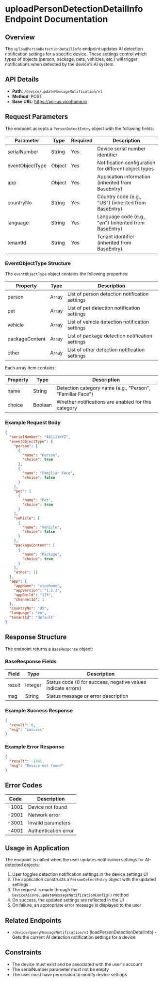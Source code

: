 # uploadPersonDetectionDetailInfo Endpoint Documentation

## Overview
The `uploadPersonDetectionDetailInfo` endpoint updates AI detection notification settings for a specific device. These settings control which types of objects (person, package, pets, vehicles, etc.) will trigger notifications when detected by the device's AI system.

## API Details
- **Path**: `/device/updateMessageNotification/v1`
- **Method**: POST
- **Base URL**: https://api-us.vicohome.io

## Request Parameters
The endpoint accepts a `PersonDetectEntry` object with the following fields:

| Parameter | Type | Required | Description |
|-----------|------|----------|-------------|
| serialNumber | String | Yes | Device serial number identifier |
| eventObjectType | Object | Yes | Notification configuration for different object types |
| app | Object | Yes | Application information (inherited from BaseEntry) |
| countryNo | String | Yes | Country code (e.g., "US") (inherited from BaseEntry) |
| language | String | Yes | Language code (e.g., "en") (inherited from BaseEntry) |
| tenantId | String | Yes | Tenant identifier (inherited from BaseEntry) |

### EventObjectType Structure
The `eventObjectType` object contains the following properties:

| Property | Type | Description |
|----------|------|-------------|
| person | Array | List of person detection notification settings |
| pet | Array | List of pet detection notification settings |
| vehicle | Array | List of vehicle detection notification settings |
| packageContent | Array | List of package detection notification settings |
| other | Array | List of other detection notification settings |

Each array item contains:

| Property | Type | Description |
|----------|------|-------------|
| name | String | Detection category name (e.g., "Person", "Familiar Face") |
| choice | Boolean | Whether notifications are enabled for this category |

### Example Request Body
```json
{
  "serialNumber": "ABC123XYZ",
  "eventObjectType": {
    "person": [
      {
        "name": "Person",
        "choice": true
      },
      {
        "name": "Familiar Face",
        "choice": false
      }
    ],
    "pet": [
      {
        "name": "Pet",
        "choice": true
      }
    ],
    "vehicle": [
      {
        "name": "Vehicle",
        "choice": false
      }
    ],
    "packageContent": [
      {
        "name": "Package",
        "choice": true
      }
    ],
    "other": []
  },
  "app": {
    "appName": "vicohome",
    "appVersion": "1.2.3",
    "appBuild": "123",
    "channelId": 1
  },
  "countryNo": "US",
  "language": "en",
  "tenantId": "default"
}
```

## Response Structure
The endpoint returns a `BaseResponse` object:

### BaseResponse Fields
| Field | Type | Description |
|-------|------|-------------|
| result | Integer | Status code (0 for success, negative values indicate errors) |
| msg | String | Status message or error description |

### Example Success Response
```json
{
  "result": 0,
  "msg": "success"
}
```

### Example Error Response
```json
{
  "result": -1001,
  "msg": "Device not found"
}
```

## Error Codes
| Code | Description |
|------|-------------|
| -1001 | Device not found |
| -2001 | Network error |
| -3001 | Invalid parameters |
| -4001 | Authentication error |

## Usage in Application
The endpoint is called when the user updates notification settings for AI-detected objects:
1. User toggles detection notification settings in the device settings UI
2. The application constructs a `PersonDetectEntry` object with the updated settings
3. The request is made through the `DeviceAICore.updateMessageNotificationConfig()` method
4. On success, the updated settings are reflected in the UI
5. On failure, an appropriate error message is displayed to the user

## Related Endpoints
- `/device/queryMessageNotification/v1` (loadPersonDetectionDetailInfo) - Gets the current AI detection notification settings for a device

## Constraints
- The device must exist and be associated with the user's account
- The serialNumber parameter must not be empty
- The user must have permission to modify device settings
